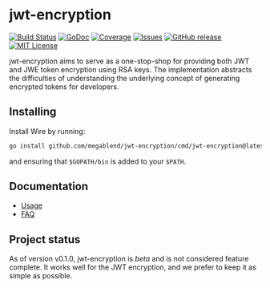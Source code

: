 # jwt-encryption
[![Build Status](https://github.com/megablend/jwt-encryption/actions/workflows/build.yml/badge.svg?branch=master)][build]
[![GoDoc](https://img.shields.io/badge/api-Godoc-blue.svg)][godoc]
[![Coverage](https://codecov.io/gh/megablend/jwt-encryption/branch/master/graph/badge.svg)][coverage]
[![Issues](https://img.shields.io/github/issues/megablend/jwt-encryption.svg)][issues]
[![GitHub release](http://img.shields.io/github/release/megablend/jwt-encryption.svg)][release]
[![MIT License](http://img.shields.io/badge/license-MIT-blue.svg)][license]

[build]: https://github.com/megablend/jwt-encryption/actions
[godoc]: https://pkg.go.dev/github.com/megablend/jwt-encryption
[coverage]: https://codecov.io/gh/megablend/jwt-encryption
[issues]: https://github.com/megablend/jwt-encryption/issues
[release]: https://github.com/megablend/jwt-encryption/releases
[license]: https://github.com/megablend/jwt-encryption/blob/master/LICENSE

jwt-encryption aims to serve as a one-stop-shop for providing both JWT and JWE token
encryption using RSA keys. The implementation abstracts the difficulties of understanding
the underlying concept of generating encrypted tokens for developers.

## Installing

Install Wire by running:

```bash
go install github.com/megablend/jwt-encryption/cmd/jwt-encryption@latest
```

and ensuring that `$GOPATH/bin` is added to your `$PATH`.

## Documentation

- [Usage][]
- [FAQ][]

[Usage]: ./docs/usage.md
[FAQ]: ./docs/faq.md

## Project status

As of version v0.1.0, jwt-encryption is *beta* and is not considered feature complete. It
works well for the JWT encryption, and we prefer to keep it as simple as possible.
